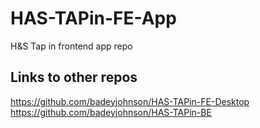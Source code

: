 # HAS-TAPin-FE-App
H&amp;S Tap in frontend app repo

## Links to other repos
https://github.com/badeyjohnson/HAS-TAPin-FE-Desktop
https://github.com/badeyjohnson/HAS-TAPin-BE
